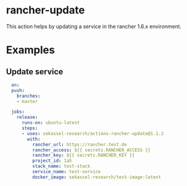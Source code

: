 # rancher-update

This action helps by updating a service in the rancher 1.6.x environment. 

# Examples

## Update service

```yaml
  on:
  push:
    branches:
    - master

  jobs:
    release:
      runs-on: ubuntu-latest
      steps:
      - uses: sekassel-research/actions-rancher-update@1.1.2
        with:
          rancher_url: https://rancher.test.de
          rancher_access: ${{ secrets.RANCHER_ACCESS }}
          rancher_key: ${{ secrets.RANCHER_KEY }}
          project_id: 1a5
          stack_name: test-stack
          service_name: test-service
          docker_image: sekassel-research/test-image:latest
          
```
